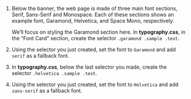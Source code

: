 1. Below the banner, the web page is made of three main font sections, Serif, Sans-Serif and Monospace. Each of these sections shows an example font, Garamond, Helvetica, and Space Mono, respectively.

   We’ll focus on styling the Garamond section here. In **typography.css**, in the “Font Card” section, create the selector `.garamond .sample .text`.

2. Using the selector you just created, set the font to `Garamond` and add `serif` as a fallback font.

3. In **typography.css**, below the last selector you made, create the selector `.helvetica .sample .text`.

4. Using the selector you just created, set the font to `Helvetica` and add `sans-serif` as a fallback font.

